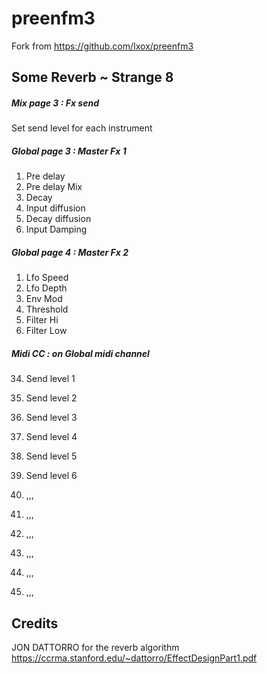 # preenfm3

Fork from https://github.com/Ixox/preenfm3

## Some Reverb ~ Strange 8

##### Mix page 3 : Fx send

Set send level for each instrument

##### Global page 3 : Master Fx 1

1. Pre delay
2. Pre delay Mix
3. Decay
4. Input diffusion
5. Decay diffusion
6. Input Damping

##### Global page 4 : Master Fx 2

1. Lfo Speed 
2. Lfo Depth 
3. Env Mod 
4. Threshold
5. Filter Hi 
6. Filter Low

##### Midi CC : on Global midi channel

34.    Send level 1
35.    Send level 2
36.    Send level 3
37.    Send level 4
38.    Send level 5
39.    Send level 6

40.    ,,,
41.    ,,,
42.    ,,,
43.    ,,,
44.    ,,,
45.    ,,,   


## Credits
JON DATTORRO for the reverb algorithm
https://ccrma.stanford.edu/~dattorro/EffectDesignPart1.pdf
